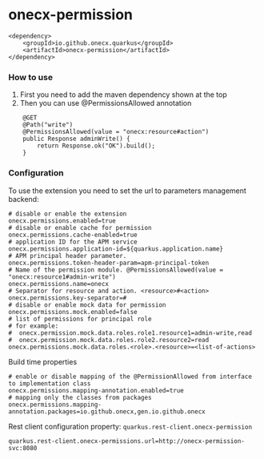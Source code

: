 # onecx-permission

```
<dependency>
    <groupId>io.github.onecx.quarkus</groupId>
    <artifactId>onecx-permission</artifactId>
</dependency>
```

### How to use

1. First you need to add the maven dependency shown at the top
2. Then you can use @PermissionsAllowed annotation

```
    @GET
    @Path("write")
    @PermissionsAllowed(value = "onecx:resource#action")
    public Response adminWrite() {
        return Response.ok("OK").build();
    }
```

### Configuration

To use the extension you need to set the url to parameters management backend:

```properties
# disable or enable the extension  
onecx.permissions.enabled=true
# disable or enable cache for permission
onecx.permissions.cache-enabled=true
# application ID for the APM service 
onecx.permissions.application-id=${quarkus.application.name}
# APM principal header parameter.
onecx.permissions.token-header-param=apm-principal-token
# Name of the permission module. @PermissionsAllowed(value = "onecx:resource1#admin-write")
onecx.permissions.name=onecx
# Separator for resource and action. <resource>#<action>
onecx.permissions.key-separator=#
# disable or enable mock data for permission
onecx.permissions.mock.enabled=false
# list of permissions for principal role
# for example: 
#  onecx.permission.mock.data.roles.role1.resource1=admin-write,read
#  onecx.permission.mock.data.roles.role2.resource2=read 
onecx.permissions.mock.data.roles.<role>.<resource>=<list-of-actions>
```

Build time properties

```properties
# enable or disable mapping of the @PermissionAllowed from interface to implementation class
onecx.permissions.mapping-annotation.enabled=true
# mapping only the classes from packages
onecx.permissions.mapping-annotation.packages=io.github.onecx,gen.io.github.onecx
```

Rest client configuration property: `quarkus.rest-client.onecx-permission`

```properties
quarkus.rest-client.onecx-permissions.url=http://onecx-permission-svc:8080
```



